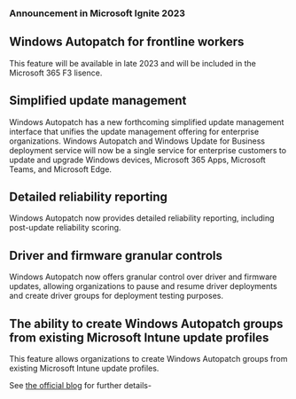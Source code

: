 ### Announcement in Microsoft Ignite 2023

## Windows Autopatch for frontline workers
This feature will be available in late 2023 and will be included in the Microsoft 365 F3 lisence.
## Simplified update management
Windows Autopatch has a new forthcoming simplified update management interface that unifies the update management offering for enterprise organizations. Windows Autopatch and Windows Update for Business deployment service will now be a single service for enterprise customers to update and upgrade Windows devices, Microsoft 365 Apps, Microsoft Teams, and Microsoft Edge.
## Detailed reliability reporting
Windows Autopatch now provides detailed reliability reporting, including post-update reliability scoring.
## Driver and firmware granular controls
Windows Autopatch now offers granular control over driver and firmware updates, allowing organizations to pause and resume driver deployments and create driver groups for deployment testing purposes.
## The ability to create Windows Autopatch groups from existing Microsoft Intune update profiles
This feature allows organizations to create Windows Autopatch groups from existing Microsoft Intune update profiles.

See [the official blog](https://techcommunity.microsoft.com/t5/windows-it-pro-blog/what-s-new-in-windows-autopatch-microsoft-ignite-2023-edition/ba-p/3982944) for further details-
